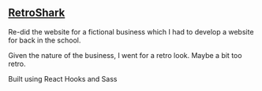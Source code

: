 <a href="https://jonasthers.github.io/retroshark/"><h2>RetroShark</h2></a>

<p>Re-did the website for a fictional business which I had to develop a website for back in the school.</p>

<p>Given the nature of the business, I went for a retro look. Maybe a bit too retro.</p>

<p>Built using React Hooks and Sass</p>
